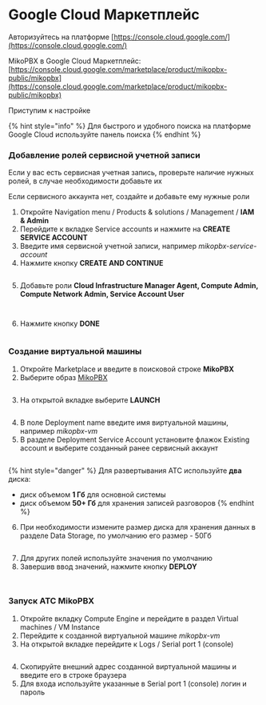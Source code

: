 # Google Cloud Маркетплейс

Авторизуйтесь на платформе [https://console.cloud.google.com/](https://console.cloud.google.com/)

MikoPBX в Google Cloud Маркетплейс: [https://console.cloud.google.com/marketplace/product/mikopbx-public/mikopbx](https://console.cloud.google.com/marketplace/product/mikopbx-public/mikopbx)

Приступим к настройке

{% hint style="info" %}
Для быстрого и удобного поиска на платформе Google Cloud используйте панель поиска
{% endhint %}

### **Добавление** ролей с**ервисной** учетной записи

Если у вас есть сервисная учетная запись, проверьте наличие нужных ролей, в случае необходимости добавьте их

Если сервисного аккаунта нет, создайте и добавьте ему нужные роли

1. Откройте Navigation menu / Products & solutions / Management / **IAM & Admin**
2. Перейдите к вкладке Service accounts и нажмите на **CREATE SERVICE ACCOUNT**
3. Введите имя сервисной учетной записи, например _mikopbx-service-account_
4. Нажмите кнопку **CREATE AND CONTINUE**

<figure><img src="../../../.gitbook/assets/MikoPBXGoogleCloudInstallation_1 (1).png" alt=""><figcaption></figcaption></figure>

5. Добавьте роли **Cloud Infrastructure Manager Agent, Compute Admin, Compute Network Admin, Service Account User**

<figure><img src="../../../.gitbook/assets/MikoPBXGoogleCloudInstallation_2 (1).png" alt=""><figcaption></figcaption></figure>

<figure><img src="../../../.gitbook/assets/MikoPBXGoogleCloudInstallation_3 (1).png" alt=""><figcaption></figcaption></figure>

6. Нажмите кнопку **DONE**

<figure><img src="../../../.gitbook/assets/MikoPBXGoogleCloudInstallation_4 (1).png" alt=""><figcaption></figcaption></figure>

### **Создание виртуальной машины**

1. Откройте Marketplace и введите в поисковой строке **MikoPBX**
2. Выберите образ [MikoPBX](https://console.cloud.google.com/marketplace/product/mikopbx-public/mikopbx)

<figure><img src="../../../.gitbook/assets/MikoPBXGoogleCloudInstallation_5 (1).png" alt=""><figcaption></figcaption></figure>

3. На открытой вкладке выберите **LAUNCH**

<figure><img src="../../../.gitbook/assets/MikoPBXGoogleCloudInstallation_6 (1).png" alt=""><figcaption></figcaption></figure>

4. В поле Deployment name введите имя виртуальной машины, например _mikopbx-vm_
5. В разделе Deployment Service Account установите флажок Existing account и выберите созданный ранее сервисный аккаунт

<figure><img src="../../../.gitbook/assets/MikoPBXGoogleCloudInstallation_7 (2).png" alt=""><figcaption></figcaption></figure>

{% hint style="danger" %}
Для развертывания АТС используйте **два** диска:

* диск объемом **1 Гб** для основной системы
* диск объемом **50+ Гб** для хранения записей разговоров
{% endhint %}

6. При необходимости измените размер диска для хранения данных в разделе Data Storage, по умолчанию его размер - 50Гб

<figure><img src="../../../.gitbook/assets/MikoPBXGoogleCloudInstallation_8 (1).png" alt=""><figcaption></figcaption></figure>

7. Для других полей используйте значения по умолчанию
8. Завершив ввод значений, нажмите кнопку **DEPLOY**

<figure><img src="../../../.gitbook/assets/MikoPBXGoogleCloudInstallation_9 (1).png" alt=""><figcaption></figcaption></figure>

<figure><img src="../../../.gitbook/assets/MikoPBXGoogleCloudInstallation_10 (1).png" alt=""><figcaption></figcaption></figure>

### **Запуск АТС MikoPBX**

1. Откройте вкладку Compute Engine и перейдите в раздел Virtual machines / VM Instance
2. Перейдите к созданной виртуальной машине _mikopbx-vm_
3. На открытой вкладке перейдите к Logs / Serial port 1 (console)

<figure><img src="../../../.gitbook/assets/MikoPBXGoogleCloudInstallation_12 (1).png" alt=""><figcaption></figcaption></figure>

4. Скопируйте внешний адрес созданной виртуальной машины и введите его в строке браузера
5. Для входа используйте указанные в Serial port 1 (console) логин и пароль

<figure><img src="../../../.gitbook/assets/MikoPBXGoogleCloudInstallation_13 (1).png" alt=""><figcaption></figcaption></figure>

